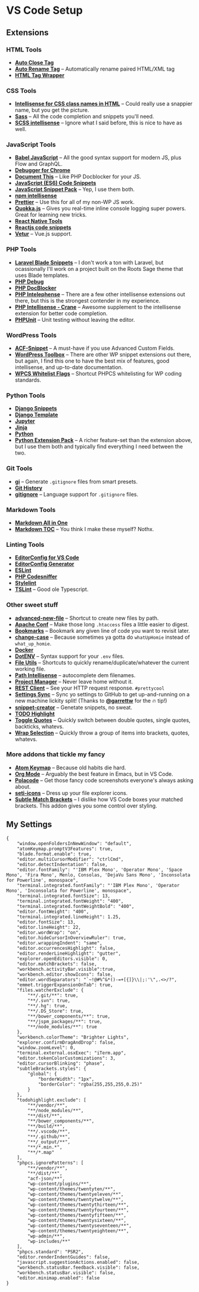 # VS Code Setup

## Extensions

### HTML Tools 

* **[Auto Close Tag](https://marketplace.visualstudio.com/items?itemName=formulahendry.auto-close-tag)**
* **[Auto Rename Tag](https://marketplace.visualstudio.com/items?itemName=formulahendry.auto-rename-tag)** – Automatically rename paired HTML/XML tag
* **[HTML Tag Wrapper](https://marketplace.visualstudio.com/items?itemName=hwencc.html-tag-wrapper)**

### CSS Tools 

* **[Intellisense for CSS class names in HTML](https://marketplace.visualstudio.com/items?itemName=Zignd.html-css-class-completion)** – Could really use a snappier name, but you get the picture.
* **[Sass](https://marketplace.visualstudio.com/items?itemName=robinbentley.sass-indented)** – All the code completion and snippets you'll need.
* **[SCSS intellisense](https://marketplace.visualstudio.com/items?itemName=mrmlnc.vscode-scss)** – Ignore what I said before, this is nice to have as well.

### JavaScript Tools

* **[Babel JavaScript](https://marketplace.visualstudio.com/items?itemName=mgmcdermott.vscode-language-babel)** – All the good syntax support for modern JS, plus Flow and GraphQL.
* **[Debugger for Chrome](https://marketplace.visualstudio.com/items?itemName=msjsdiag.debugger-for-chrome)**
* **[Document This](https://marketplace.visualstudio.com/items?itemName=joelday.docthis)** – Like PHP Docblocker for your JS.
* **[JavaScript (ES6) Code Snippets](https://marketplace.visualstudio.com/items?itemName=xabikos.JavaScriptSnippets)**
* **[JavaScript Snippet Pack](https://marketplace.visualstudio.com/items?itemName=akamud.vscode-javascript-snippet-pack)** – Yep, I use them both.
* **[npm intellisense](https://marketplace.visualstudio.com/items?itemName=christian-kohler.npm-intellisense)**
* **[Prettier](https://marketplace.visualstudio.com/items?itemName=esbenp.prettier-vscode)** – Use this for all of my non-WP JS work.
* **[Quokka.js](https://marketplace.visualstudio.com/items?itemName=WallabyJs.quokka-vscode)** – Gives you real-time inline console logging super powers. Great for learning new tricks.
* **[React Native Tools](https://marketplace.visualstudio.com/items?itemName=vsmobile.vscode-react-native)**
* **[Reactjs code snippets](https://marketplace.visualstudio.com/items?itemName=xabikos.ReactSnippets)**
* **[Vetur](https://marketplace.visualstudio.com/items?itemName=octref.vetur)** – Vue.js support.

### PHP Tools

* **[Laravel Blade Snippets](https://marketplace.visualstudio.com/items?itemName=onecentlin.laravel-blade)** – I don't work a ton with Laravel, but ocassionally I'll work on a project built on the Roots Sage theme that uses Blade templates.
* **[PHP Debug](https://marketplace.visualstudio.com/items?itemName=felixfbecker.php-debug)**
* **[PHP DocBlocker](https://marketplace.visualstudio.com/items?itemName=neilbrayfield.php-docblocker)**
* **[PHP Intelephense](https://marketplace.visualstudio.com/items?itemName=bmewburn.vscode-intelephense-client)** – There are a few other intellisense extensions out there, but this is the strongest contender in my experience.
* **[PHP Intellisense - Crane](https://marketplace.visualstudio.com/items?itemName=HvyIndustries.crane)** – Awesome supplement to the intellisense extension for better code completion.
* **[PHPUnit](https://marketplace.visualstudio.com/items?itemName=emallin.phpunit)** – Unit testing without leaving the editor.

### WordPress Tools

* **[ACF-Snippet](https://marketplace.visualstudio.com/items?itemName=anthonydiametrix.ACF-Snippet)** – A must-have if you use Advanced Custom Fields.
* **[WordPress Toolbox](https://marketplace.visualstudio.com/items?itemName=wordpresstoolbox.wordpress-toolbox)** – There are other WP snippet extensions out there, but again, I find this one to have the best mix of features, good intellisense, and up-to-date documentation.
* **[WPCS Whitelist Flags](https://marketplace.visualstudio.com/items?itemName=claudiosanches.wpcs-whitelist-flags)** – Shortcut PHPCS whitelisting for WP coding standards.

### Python Tools 

* **[Django Snippets](https://marketplace.visualstudio.com/items?itemName=bibhasdn.django-snippets)**
* **[Django Template](https://marketplace.visualstudio.com/items?itemName=bibhasdn.django-html)**
* **[Jupyter](https://marketplace.visualstudio.com/items?itemName=yzhang.markdown-all-in-one)**
* **[Jinja](https://marketplace.visualstudio.com/items?itemName=wholroyd.jinja)**
* **[Python](https://marketplace.visualstudio.com/items?itemName=ms-python.python)**
* **[Python Extension Pack](https://marketplace.visualstudio.com/items?itemName=donjayamanne.python-extension-pack)** – A richer feature-set than the extension above, but I use them both and typically find everything I need between the two.

### Git Tools 

* **[gi](https://marketplace.visualstudio.com/items?itemName=rubbersheep.gi)** – Generate `.gitignore` files from smart presets.
* **[Git History](https://marketplace.visualstudio.com/items?itemName=donjayamanne.githistory)**
* **[gitignore](https://marketplace.visualstudio.com/items?itemName=codezombiech.gitignore)** – Language support for `.gitignore` files.

### Markdown Tools 

* **[Markdown All in One](https://marketplace.visualstudio.com/items?itemName=yzhang.markdown-all-in-one)**
* **[Markdown TOC](https://marketplace.visualstudio.com/items?itemName=AlanWalk.markdown-toc)** – You think I make these myself? Nothx.

### Linting Tools

* **[EditorConfig for VS Code](https://marketplace.visualstudio.com/items?itemName=EditorConfig.EditorConfig)**
* **[EditorConfig Generator](https://marketplace.visualstudio.com/items?itemName=nepaul.editorconfiggenerator)**
* **[ESLint](https://marketplace.visualstudio.com/items?itemName=dbaeumer.vscode-eslint)**
* **[PHP Codesniffer](https://marketplace.visualstudio.com/items?itemName=ikappas.phpcs)**
* **[Stylelint](https://marketplace.visualstudio.com/items?itemName=shinnn.stylelint)**
* **[TSLint](https://marketplace.visualstudio.com/items?itemName=eg2.tslint)** – Good ole Typescript.

### Other sweet stuff

* **[advanced-new-file](https://marketplace.visualstudio.com/items?itemName=patbenatar.advanced-new-file)** – Shortcut to create new files by path.
* **[Apache Conf](https://marketplace.visualstudio.com/items?itemName=mrmlnc.vscode-apache)** – Make those long `.htaccess` files a little easier to digest.
* **[Bookmarks](https://marketplace.visualstudio.com/items?itemName=alefragnani.Bookmarks)** – Bookmark any given line of code you want to revisit later.
* **[change-case](https://marketplace.visualstudio.com/items?itemName=wmaurer.change-case)** – Because sometimes ya gotta do `whatUpHomie` instead of `what_up_homie`.
* **[Docker](https://marketplace.visualstudio.com/items?itemName=PeterJausovec.vscode-docker)**
* **[DotENV](https://marketplace.visualstudio.com/items?itemName=mikestead.dotenv)** – Syntax support for your `.env` files.
* **[File Utils](https://marketplace.visualstudio.com/items?itemName=sleistner.vscode-fileutils)** – Shortcuts to quickly rename/duplicate/whatever the current working file.
* **[Path Intellisense](https://marketplace.visualstudio.com/items?itemName=christian-kohler.path-intellisense)** – autocomplete dem filenames.
* **[Project Manager](https://marketplace.visualstudio.com/items?itemName=alefragnani.project-manager)** – Never leave home without it.
* **[REST Client](https://marketplace.visualstudio.com/items?itemName=humao.rest-client)** – See your HTTP request response. `#prettycool`
* **[Settings Sync](https://marketplace.visualstudio.com/items?itemName=Shan.code-settings-sync)** – Sync yo settings to GitHub to get up-and-running on a new machine lickity split! (Thanks to **[@garrettw](https://github.com/garrettw)** for the 🔥 tip!)
* **[snippet-creator](https://marketplace.visualstudio.com/items?itemName=nikitaKunevich.snippet-creator)** – Genetate snippets, no sweat.
* **[TODO Highlight](https://marketplace.visualstudio.com/items?itemName=wayou.vscode-todo-highlight)**
* **[Toggle Quotes](https://marketplace.visualstudio.com/items?itemName=BriteSnow.vscode-toggle-quotes)** – Quickly switch between double quotes, single quotes, backticks, whatevs.
* **[Wrap Selection](https://marketplace.visualstudio.com/items?itemName=konstantin.wrapSelection)** – Quickly throw a group of items into brackets, quotes, whatevs.

### More addons that tickle my fancy

* **[Atom Keymap](https://marketplace.visualstudio.com/items?itemName=ms-vscode.atom-keybindings)** – Because old habits die hard.
* **[Org Mode](https://marketplace.visualstudio.com/items?itemName=tootone.org-mode)** – Arguably the best feature in Emacs, but in VS Code.
* **[Polacode](https://marketplace.visualstudio.com/items?itemName=pnp.polacode)** – Get those fancy code screenshots everyone's always asking about.
* **[seti-icons](https://marketplace.visualstudio.com/items?itemName=qinjia.seti-icons)** – Dress up your file explorer icons.
* **[Subtle Match Brackets](https://marketplace.visualstudio.com/items?itemName=rafamel.subtle-brackets)** – I dislike how VS Code boxes your matched brackets. This addon gives you some control over styling.

## My Settings

```
{
    "window.openFoldersInNewWindow": "default",
    "atomKeymap.promptV3Features": true,
    "blade.format.enable": true,
    "editor.multiCursorModifier": "ctrlCmd",
    "editor.detectIndentation": false,
    "editor.fontFamily": "'IBM Plex Mono', 'Operator Mono', 'Space Mono', 'Fira Mono', Menlo, Consolas, 'DejaVu Sans Mono', 'Inconsolata for Powerline', monospace",
    "terminal.integrated.fontFamily": "'IBM Plex Mono', 'Operator Mono', 'Inconsolata for Powerline', monospace",
    "terminal.integrated.fontSize": 13,
    "terminal.integrated.fontWeight": "400",
    "terminal.integrated.fontWeightBold": "400",
    "editor.fontWeight": "400",
    "terminal.integrated.lineHeight": 1.25,
    "editor.fontSize": 13,
    "editor.lineHeight": 22,
    "editor.wordWrap": "on",
    "editor.hideCursorInOverviewRuler": true,
    "editor.wrappingIndent": "same",
    "editor.occurrencesHighlight": false,
    "editor.renderLineHighlight": "gutter",
    "explorer.openEditors.visible": 0,
    "editor.matchBrackets": false,
    "workbench.activityBar.visible":true,
    "workbench.editor.showIcons": false,
    "editor.wordSeparators": "`~!@#%^&*()-=+[{]}\\|;:'\",.<>/?",
    "emmet.triggerExpansionOnTab": true,
    "files.watcherExclude": {
        "**/.git/**": true,
        "**/.svn": true,
        "**/.hg": true,
        "**/.DS_Store": true,
        "**/bower_components/**": true,
        "**/jspm_packages/**": true,
        "**/node_modules/**": true
    },
    "workbench.colorTheme": "Brighter Lights",
    "explorer.confirmDragAndDrop": false,
    "window.zoomLevel": 0,
    "terminal.external.osxExec": "iTerm.app",
    "editor.tokenColorCustomizations": 3,
    "editor.cursorBlinking": "phase",
    "subtleBrackets.styles": {
        "global": {
            "borderWidth": "1px",
            "borderColor": "rgba(255,255,255,0.25)"
        }
    },
    "todohighlight.exclude": [
        "**/vendor/**",
        "**/node_modules/**",
        "**/dist/**",
        "**/bower_components/**",
        "**/build/**",
        "**/.vscode/**",
        "**/.github/**",
        "**/_output/**",
        "**/*.min.*",
        "**/*.map"
    ],
    "phpcs.ignorePatterns": [
        "**/vendor/**",
        "**/dist/**",
        "acf-json/**",
        "wp-content/plugins/**",
        "wp-content/themes/twentyten/**",
        "wp-content/themes/twentyeleven/**",
        "wp-content/themes/twentytwelve/**",
        "wp-content/themes/twentythirteen/**",
        "wp-content/themes/twentyfourteen/**",
        "wp-content/themes/twentyfifteen/**",
        "wp-content/themes/twentysixteen/**",
        "wp-content/themes/twentyseventeen/**",
        "wp-content/themes/twentyeighteen/**",
        "wp-admin/**",
        "wp-includes/**"
    ],
    "phpcs.standard": "PSR2",
    "editor.renderIndentGuides": false,
    "javascript.suggestionActions.enabled": false,
    "workbench.statusBar.feedback.visible": false,
    "workbench.statusBar.visible": false,
    "editor.minimap.enabled": false
}
```